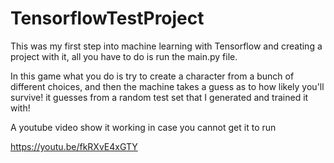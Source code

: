 # TensorflowTestProject
This was my first step into machine learning with Tensorflow and creating a project with it, all you have to do is run the main.py file.

In this game what you do is try to create a character from a bunch of different choices, and then the machine takes a guess as to how likely you'll survive! it guesses from a random test set that I generated and trained it with!


A youtube video show it working in case you cannot get it to run

https://youtu.be/fkRXvE4xGTY
